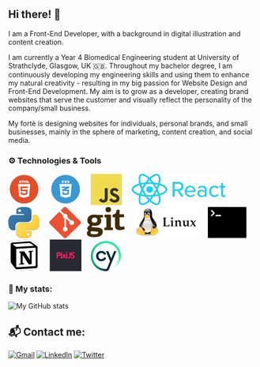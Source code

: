 ## Hi there! 👋

I am a Front-End Developer, with a background in digital illustration and content creation.

I am currently a Year 4 Biomedical Engineering student at University of Strathclyde, Glasgow, UK 🇬🇧. Throughout my bachelor degree, I am continuously developing my engineering skills and using them to enhance my natural creativity - resulting in my big passion for Website Design and Front-End Development. My aim is to grow as a developer, creating brand websites that serve the customer and visually reflect the personality of the company/small business.

My fortè is designing websites for individuals, personal brands, and small businesses, mainly in the sphere of marketing, content creation, and social media.

### ⚙️ Technologies & Tools
![HTML5](html.png)&nbsp;&nbsp;&nbsp;&nbsp; ![CSS3](css.png)&nbsp;&nbsp;&nbsp;&nbsp; ![Vanilla JS](js.png)&nbsp;&nbsp;&nbsp;&nbsp; ![React JS](react_JS.png)&nbsp;&nbsp;&nbsp;&nbsp; ![Python](python.png)&nbsp;&nbsp;&nbsp;&nbsp; ![Git](git.png)&nbsp;&nbsp;&nbsp;&nbsp; ![Linux](linux.png)&nbsp;&nbsp;&nbsp;&nbsp; ![Terminal](terminal.png)&nbsp;&nbsp;&nbsp;&nbsp; ![Notion](notion.png)&nbsp;&nbsp;&nbsp;&nbsp; ![Pixi JS](pixi.png)&nbsp;&nbsp;&nbsp;&nbsp; ![Cypress](cypress.png)&nbsp;&nbsp;&nbsp;&nbsp;


### 🧬 My stats:
![My GitHub stats](https://github-readme-stats.vercel.app/api?username=yassenshopov&theme=tokyonight&show_icons=true)


## 📬️ Contact me:

[![Gmail](https://img.shields.io/badge/Gmail-D14836?style=for-the-badge&logo=gmail&logoColor=white)](mailto:yassenshopov00@gmail.com)
[![LinkedIn](https://img.shields.io/badge/LinkedIn-0077B5?style=for-the-badge&logo=linkedin&logoColor=white)](https://linkedin.com/in/yassenshopov)
[![Twitter](https://img.shields.io/badge/Twitter-1DA1F2?style=for-the-badge&logo=twitter&logoColor=white)](https://twitter.com/yassenshopov)

<!--
**yassenshopov/yassenshopov** is a ✨ _special_ ✨ repository because its `README.md` (this file) appears on your GitHub profile.

Here are some ideas to get you started:

- 🔭 I’m currently working on ...
- 🌱 I’m currently learning ...
- 👯 I’m looking to collaborate on ...
- 🤔 I’m looking for help with ...
- 💬 Ask me about ...
- 📫 How to reach me: ...
- 😄 Pronouns: ...
- ⚡ Fun fact: ...
-->
